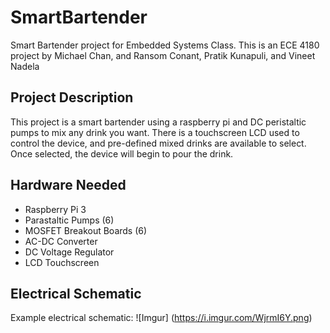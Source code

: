# SmartBartender
Smart Bartender project for Embedded Systems Class. This is an ECE 4180 project by  Michael Chan, and Ransom Conant, Pratik Kunapuli, and Vineet Nadela

## Project Description

This project is a smart bartender using a raspberry pi and DC peristaltic pumps to mix any drink you want. There is a touchscreen LCD used to control the device, and pre-defined mixed drinks are available to select. Once selected, the device will begin to pour the drink.

## Hardware Needed
- Raspberry Pi 3
- Parastaltic Pumps (6)
- MOSFET Breakout Boards (6)
- AC-DC Converter
- DC Voltage Regulator
- LCD Touchscreen

## Electrical Schematic
Example electrical schematic:
![Imgur]
(https://i.imgur.com/WjrmI6Y.png)
